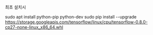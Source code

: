 최초 설치시

sudo apt install python-pip python-dev
sudo pip install --upgrade https://storage.googleapis.com/tensorflow/linux/cpu/tensorflow-0.8.0-cp27-none-linux_x86_64.whl


